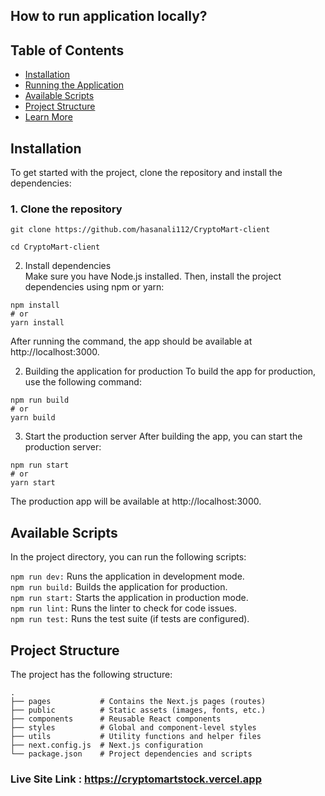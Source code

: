## How to run application locally?

## Table of Contents

- [Installation](#installation)
- [Running the Application](#running-the-application)
- [Available Scripts](#available-scripts)
- [Project Structure](#project-structure)
- [Learn More](#learn-more)

## Installation

To get started with the project, clone the repository and install the dependencies:

### 1. Clone the repository

```
git clone https://github.com/hasanali112/CryptoMart-client

cd CryptoMart-client
```

2. Install dependencies <br/>Make sure you have Node.js installed. Then, install the project dependencies using npm or yarn:

```
npm install
# or
yarn install
```

After running the command, the app should be available at http://localhost:3000.

2. Building the application for production
   To build the app for production, use the following command:

```
npm run build
# or
yarn build
```

3. Start the production server
   After building the app, you can start the production server:

```
npm run start
# or
yarn start
```

The production app will be available at http://localhost:3000.

## Available Scripts<br/>

In the project directory, you can run the following scripts:

`npm run dev:` Runs the application in development mode.<br/>
`npm run build:` Builds the application for production.<br/>
`npm run start:` Starts the application in production mode.<br/>
`npm run lint:` Runs the linter to check for code issues.<br/>
`npm run test:` Runs the test suite (if tests are configured).

## Project Structure<br/>

The project has the following structure:

```
.
├── pages           # Contains the Next.js pages (routes)
├── public          # Static assets (images, fonts, etc.)
├── components      # Reusable React components
├── styles          # Global and component-level styles
├── utils           # Utility functions and helper files
├── next.config.js  # Next.js configuration
└── package.json    # Project dependencies and scripts

```

### Live Site Link : https://cryptomartstock.vercel.app
